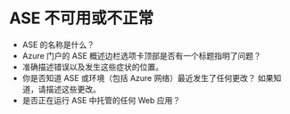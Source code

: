 <properties
    pageTitle="Scoping questions for ASE is unavailable or unhealthy"
    description="ASE 不可用或不正常"
    service="microsoft.web"
    authors="shrahman"
    selfHelpType="supportTopicBasedScopingQuestions"
    supportTopicIds="32581609"
    productPesIds="14748"
    cloudEnvironments="public"
/>


# <a name="ase-is-unavailable-or-unhealthy"></a>ASE 不可用或不正常
* ASE 的名称是什么？
* Azure 门户的 ASE 概述边栏选项卡顶部是否有一个标题指明了问题？ 
* 准确描述错误以及发生这些症状的位置。
* 你是否知道 ASE 或环境（包括 Azure 网络）最近发生了任何更改？ 如果知道，请描述这些更改。
* 是否正在运行 ASE 中托管的任何 Web 应用？
